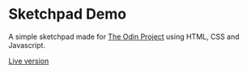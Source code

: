 # Sketchpad Demo
A simple sketchpad made for [The Odin Project](https://www.theodinproject.com/) using HTML, CSS and Javascript.

[Live version](https://spangle-brace.glitch.me)
